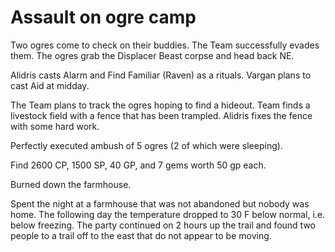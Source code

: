 # Assault on ogre camp

Two ogres come to check on their buddies. 
The Team successfully evades them.
The ogres grab the Displacer Beast corpse and head back NE.

Alidris casts Alarm and Find Familiar (Raven) as a rituals.
Vargan plans to cast Aid at midday. 

The Team plans to track the ogres hoping to find a hideout.
Team finds a livestock field with a fence that has been trampled.
Alidris fixes the fence with some hard work. 

Perfectly executed ambush of 5 ogres (2 of which were sleeping).

Find 2600 CP, 1500 SP, 40 GP, and 7 gems worth 50 gp each.

Burned down the farmhouse.

Spent the night at a farmhouse that was not abandoned but nobody was home.
The following day the temperature dropped to 30 F below normal, 
i.e. below freezing. 
The party continued on 2 hours up the trail and found two people to a trail 
off to the east that do not appear to be moving.

